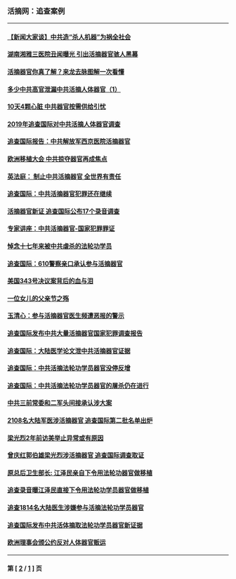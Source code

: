 ### 活摘网：追查案例
---
#### [【新闻大家谈】中共造“杀人机器”为祸全社会](../../pages/nf5880/n14056645.md?10050430) 
#### [湖南湘雅三医院丑闻曝光 引出活摘器官骇人黑幕](../../pages/nf5880/n14051847.md?10050430) 
#### [活摘器官你真了解？来龙去脉图解一次看懂](../../pages/nf5880/n13013820.md?10050430) 
#### [多少中共高官泄漏中共活摘人体器官（1）](../../pages/nf5880/n12671234.md?10050430) 
#### [10天4颗心脏 中共器官按需供给引忧](../../pages/nf5880/n12326366.md?10050430) 
#### [2019年追查国际对中共活摘人体器官调查](../../pages/nf5880/n11917733.md?10050430) 
#### [追查国际报告：中共解放军西京医院活摘器官](../../pages/nf5880/n11838359.md?10050430) 
#### [欧洲移植大会 中共掠夺器官再成焦点](../../pages/nf5880/n11538883.md?10050430) 
#### [英法庭： 制止中共活摘器官 全世界有责任](../../pages/nf5880/n11330691.md?10050430) 
#### [追查国际：中共活摘器官犯罪还在继续](../../pages/nf5880/n11218301.md?10050430) 
#### [活摘器官新证 追查国际公布17个录音调查](../../pages/nf5880/n10897744.md?10050430) 
#### [专家讲座：中共活摘器官-国家犯罪罪证](../../pages/nf5880/n8828153.md?10050430) 
#### [悼念十七年来被中共虐杀的法轮功学员](../../pages/nf5880/n8124823.md?10050430) 
#### [追查国际：610警察亲口承认参与活摘器官](../../pages/nf5880/n8109067.md?10050430) 
#### [美国343号决议案背后的血与泪](../../pages/nf5880/n8020684.md?10050430) 
#### [一位女儿的父亲节之殇](../../pages/nf5880/n8014122.md?10050430) 
#### [玉清心：参与活摘器官医生频遭恶报的警示](../../pages/nf5880/n4637546.md?10050430) 
#### [追查国际发布中共大量活摘器官国家犯罪调查报告](../../pages/nf5880/n4613428.md?10050430) 
#### [追查国际：大陆医学论文泄中共活摘器官证据](../../pages/nf5880/n4608794.md?10050430) 
#### [追查国际：中共活摘法轮功学员器官没停反增](../../pages/nf5880/n4584075.md?10050430) 
#### [追查国际：中共活摘法轮功学员器官的屠杀仍在进行](../../pages/nf5880/n4299154.md?10050430) 
#### [中共三前常委和二军头间接承认涉大案](../../pages/nf5880/n4286244.md?10050430) 
#### [2108名大陆军医涉活摘器官 追查国际第二批名单出炉](../../pages/nf5880/n4284769.md?10050430) 
#### [梁光烈2年前访美举止异常或有原因](../../pages/nf5880/n4279686.md?10050430) 
#### [曾庆红郭伯雄梁光烈涉活摘器官 追查国际调查取证](../../pages/nf5880/n4278462.md?10050430) 
#### [原总后卫生部长: 江泽民亲自下令用法轮功器官做移植](../../pages/nf5880/n4263864.md?10050430) 
#### [追查录音曝江泽民直接下令用法轮功学员器官做移植](../../pages/nf5880/n4261268.md?10050430) 
#### [追查1814名大陆医生涉嫌参与活摘法轮功学员器官](../../pages/nf5880/n4259055.md?10050430) 
#### [追查国际发布中共活体摘取法轮功学员器官新证据](../../pages/nf5880/n4258255.md?10050430) 
#### [欧洲理事会颁公约反对人体器官贩运](../../pages/nf5880/n4206955.md?10050430) 

---
#### 第 [ [2](./2.md?10050430) / [1](./1.md?10050430) ] 页
